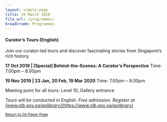 ```yaml
---
layout: simple-page
title: 19 March 2020
file_url: /programmes/
breadcrumb: Programmes
---
```

#### Curator’s Tours (English)
Join our curator-led tours and discover fascinating stories from Singapore’s rich history.

<strong>17 Oct 2019 | [Special] Behind-the-Scenes: A Curator’s Perspective</strong>
Time: 7.00pm – 8.00pm

<strong>19 Nov 2019 | 23 Jan, 20 Feb, 19 Mar 2020</strong>
Time: 7.00pm – 8.00pm

Meeting point for all tours: Level 10, Gallery entrance

_Tours will be conducted in English._
_Free admission. Register at [www.nlb.gov.sg/golibrary](https://www.nlb.gov.sg/golibrary)_

<small>[Return to On Paper Page](/exhibitions/current-exhibitions/onpaper#tab1)</small>
